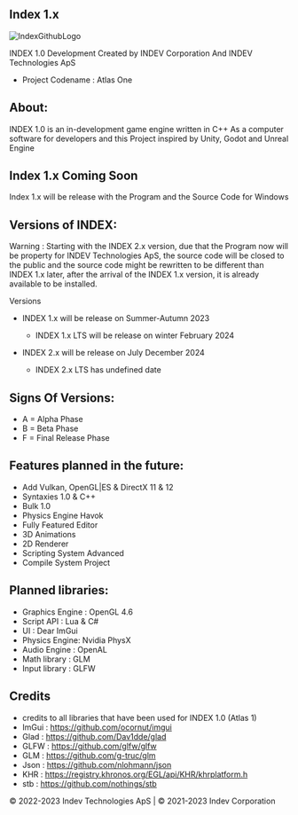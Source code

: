 ## Index 1.x
![IndexGithubLogo](https://github.com/INDEV-Technologies/INDEX-1.x/assets/126918321/1d219eab-00bc-48eb-87be-4222d386d96f)


INDEX 1.0 Development
Created by INDEV Corporation And INDEV Technologies ApS
* Project Codename : Atlas One

## About:
INDEX 1.0 is an in-development game engine written in C++
As a computer software for developers and this Project inspired by Unity, Godot and Unreal Engine

## Index 1.x Coming Soon
Index 1.x will be release with the Program and the Source Code for Windows

## Versions of INDEX:
Warning : Starting with the INDEX 2.x version, due that the Program now will be property for INDEV Technologies ApS, the source code will be closed to the public and the source code might be rewritten to be different than INDEX 1.x later, after the arrival of the INDEX 1.x version, it is already available to be installed.

Versions

* INDEX 1.x will be release on Summer-Autumn 2023
  * INDEX 1.x LTS will be release on winter February 2024

* INDEX 2.x will be release on July December 2024
  * INDEX 2.x LTS has undefined date
 
## Signs Of Versions:
* A = Alpha Phase
* B = Beta Phase
* F = Final Release Phase

## Features planned in the future:
* Add Vulkan, OpenGL|ES & DirectX 11 & 12
* Syntaxies 1.0 & C++
* Bulk 1.0
* Physics Engine Havok
* Fully Featured Editor
* 3D Animations
* 2D Renderer
* Scripting System Advanced
* Compile System Project

## Planned libraries:
* Graphics Engine : OpenGL 4.6
* Script API : Lua & C#
* UI : Dear ImGui
* Physics Engine: Nvidia PhysX
* Audio Engine : OpenAL
* Math library : GLM
* Input library : GLFW

## Credits
* credits to all libraries that have been used for INDEX 1.0 (Atlas 1)
* ImGui : https://github.com/ocornut/imgui
* Glad : https://github.com/Dav1dde/glad
* GLFW : https://github.com/glfw/glfw
* GLM : https://github.com/g-truc/glm
* Json : https://github.com/nlohmann/json
* KHR : https://registry.khronos.org/EGL/api/KHR/khrplatform.h
* stb : https://github.com/nothings/stb

© 2022-2023 Indev Technologies ApS | © 2021-2023 Indev Corporation
